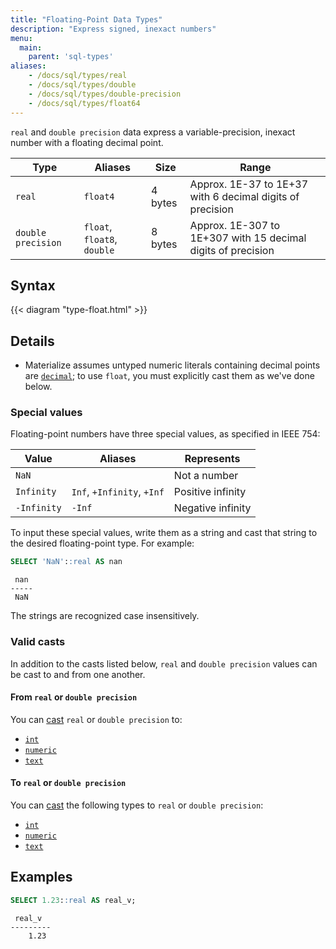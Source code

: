 ```yaml
---
title: "Floating-Point Data Types"
description: "Express signed, inexact numbers"
menu:
  main:
    parent: 'sql-types'
aliases:
    - /docs/sql/types/real
    - /docs/sql/types/double
    - /docs/sql/types/double-precision
    - /docs/sql/types/float64
---
```


`real` and `double precision` data express a variable-precision, inexact number
with a floating decimal point.

Type               | Aliases           | Size    | Range
-------------------|-------------------|---------|------
`real`             | `float4`          | 4 bytes | Approx. 1E-37 to 1E+37 with 6 decimal digits of precision
`double precision` | `float`, `float8`, `double` | 8 bytes | Approx. 1E-307 to 1E+307 with 15 decimal digits of precision

## Syntax

{{< diagram "type-float.html" >}}

## Details

- Materialize assumes untyped numeric literals containing decimal points are [`decimal`](../decimal); to use `float`, you must explicitly cast them as we've done below.

### Special values

Floating-point numbers have three special values, as specified in IEEE 754:

Value       | Aliases                    | Represents
------------|----------------------------|-----------
`NaN`       |                            | Not a number
`Infinity`  | `Inf`, `+Infinity`, `+Inf` | Positive infinity
`-Infinity` | `-Inf`                     | Negative infinity

To input these special values, write them as a string and cast that string to
the desired floating-point type. For example:

```sql
SELECT 'NaN'::real AS nan
```
```nofmt
 nan
-----
 NaN
```

The strings are recognized case insensitively.

### Valid casts

In addition to the casts listed below, `real` and `double precision` values
can be cast to and from one another.

#### From `real` or `double precision`

You can [cast](../../functions/cast) `real` or `double precision` to:

- [`int`](../int)
- [`numeric`](../numeric)
- [`text`](../text)

#### To `real` or `double precision`

You can [cast](../../functions/cast) the following types to `real` or `double
precision`:

- [`int`](../int)
- [`numeric`](../numeric)
- [`text`](../text)

## Examples

```sql
SELECT 1.23::real AS real_v;
```
```nofmt
 real_v
---------
    1.23
```
